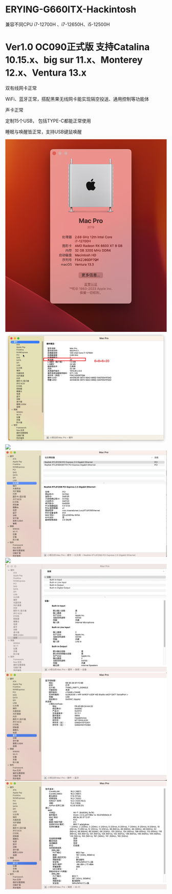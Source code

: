 # ERYING-G660ITX-Hackintosh
兼容不同CPU i7-12700H 、i7-12650H、i5-12500H

# Ver1.0 OC090正式版 支持Catalina 10.15.x、big sur 11.x、Monterey 12.x、Ventura 13.x

双有线网卡正常

WiFi、蓝牙正常，搭配黑果无线网卡能实现隔空投送、通用控制等功能体

声卡正常

定制15个USB， 包括TYPE-C都能正常使用

睡眠与唤醒皆正常，支持USB键鼠唤醒


![](https://github.com/Xmingbai/ERYING-G660ITX-Hackintosh/blob/main/%E5%85%B3%E4%BA%8E%E6%9C%AC%E6%9C%BA.png)
![](https://github.com/Xmingbai/ERYING-G660ITX-Hackintosh/blob/main/%E6%A0%B8%E5%BF%83%E6%95%B0.png)
![](https://github.com/Xmingbai/ERYING-G660ITX-Hackintosh/blob/main/R23.png)
![](https://github.com/Xmingbai/ERYING-G660ITX-Hackintosh/blob/main/%E6%9C%89%E7%BA%BF%E7%BD%91%E5%8D%A1.png)
![](https://github.com/Xmingbai/ERYING-G660ITX-Hackintosh/blob/main/%E6%98%BE%E5%8D%A1.png)
![](https://github.com/Xmingbai/ERYING-G660ITX-Hackintosh/blob/main/%E5%A3%B0%E5%8D%A1.png)
![](https://github.com/Xmingbai/ERYING-G660ITX-Hackintosh/blob/main/Intel%20BT.png)
![](https://github.com/Xmingbai/ERYING-G660ITX-Hackintosh/blob/main/Intel%20WIFI.png)
